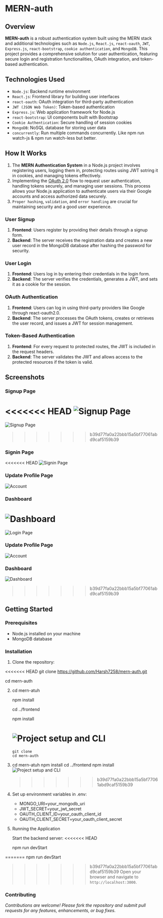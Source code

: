# MERN-auth

## Overview

**MERN-auth** is a robust authentication system built using the MERN stack and additional technologies such as `Node.js`, `React.js`, `react-oauth`, `JWT`, `Express.js`, `react-bootstrap`, `cookie authentication`, and `MongoDB`. This project provides a comprehensive solution for user authentication, featuring secure login and registration functionalities, OAuth integration, and token-based authentication.

## Technologies Used

- `Node.js`: Backend runtime environment
- `React.js`: Frontend library for building user interfaces
- `react-oauth`: OAuth integration for third-party authentication
- `JWT (JSON Web Token)`: Token-based authentication
- `Express.js`: Web application framework for Node.js
- `react-bootstrap`: UI components built with Bootstrap
- `Cookie Authentication`: Secure handling of session cookies
- `MongoDB`: NoSQL database for storing user data
- `concurrently`: Run multiple commands concurrently. Like npm run watch-js & npm run watch-less but better.

## How It Works

1. The **MERN Authentication System** in a Node.js project involves registering users, logging them in, protecting routes using JWT sotring it in cookies, and managing tokens effectively.
2. Implementing the [OAuth 2.0](https://developers.google.com/identity/protocols/oauth2) flow to request user authentication, handling tokens securely, and managing user sessions. This process allows your Node.js application to authenticate users via their Google accounts and access authorized data securely.
3. `Proper hashing`, `validation`, and `error handling` are crucial for maintaining security and a good user experience.

### User Signup

1. **Frontend**: Users register by providing their details through a signup form.
2. **Backend**: The server receives the registration data and creates a new user record in the MongoDB database after hashing the password for security.

### User Login

1. **Frontend**: Users log in by entering their credentials in the login form.
2. **Backend**: The server verifies the credentials, generates a JWT, and sets it as a cookie for the session.

### OAuth Authentication

1. **Frontend**: Users can log in using third-party providers like Google through react-oauth2.0.
2. **Backend**: The server processes the OAuth tokens, creates or retrieves the user record, and issues a JWT for session management.

### Token-Based Authentication

1. **Frontend**: For every request to protected routes, the JWT is included in the request headers.
2. **Backend**: The server validates the JWT and allows access to the protected resources if the token is valid.

## Screenshots

### Signup Page

<<<<<<< HEAD
![Signup Page](/assests/images/signup.png)
=======
![Signup Page](<img width="948" alt="Screenshot 2024-06-09 220315" src="https://github.com/Harsh7258/mern-auth/assets/125180327/1f566b3f-b5ca-456d-b31a-eef5ebccf29b">)

> > > > > > > b39d77fa0a22bbb15a5bf77061abd9caf5159b39

### Signin Page

<<<<<<< HEAD
![Signin Page](/assests/images/signin.png)

### Update Profile Page

![Account](/assests/images/update.png)

### Dashboard

# ![Dashboard](/assests/images/home.png)

![Login Page](<img width="960" alt="Screenshot 2024-06-09 200306" src="https://github.com/Harsh7258/mern-auth/assets/125180327/4f6eb35b-9f65-495d-b15f-546e69cdd395">)

### Update Profile Page

![Account](<img width="947" alt="Screenshot 2024-06-09 200827" src="https://github.com/Harsh7258/mern-auth/assets/125180327/b2849bbe-9081-4736-a8f6-2a29ee3bc68e">)

### Dashboard

![Dashboard](<img width="960" alt="Screenshot 2024-06-09 200759" src="https://github.com/Harsh7258/mern-auth/assets/125180327/e3108573-2220-4163-9980-c836cb68eb98">)

> > > > > > > b39d77fa0a22bbb15a5bf77061abd9caf5159b39

## Getting Started

### Prerequisites

- Node.js installed on your machine
- MongoDB database

### Installation

1. Clone the repository:

<<<<<<< HEAD
git clone https://github.com/Harsh7258/mern-auth.git

cd mern-auth

2.  cd mern-atuh

    npm install

    cd ../frontend

    npm install

    # ![Project setup and CLI](/assests/images/startCLI.png)

        git clone
        cd mern-auth

3.  cd mern-atuh
    npm install
    cd ../frontend
    npm install
    ![Project setup and CLI](<img width="914" alt="Screenshot 2024-06-09 220527" src="https://github.com/Harsh7258/mern-auth/assets/125180327/2856f53b-5e60-4a4b-9d5e-4d67a38f36aa">)

    > > > > > > > b39d77fa0a22bbb15a5bf77061abd9caf5159b39

4.  Set up environment variables in .env:

    - MONGO_URI=your_mongodb_uri
    - JWT_SECRET=your_jwt_secret
    - OAUTH_CLIENT_ID=your_oauth_client_id
    - OAUTH_CLIENT_SECRET=your_oauth_client_secret

5.  Running the Application

    Start the backend server:
    <<<<<<< HEAD

    npm run devStart

=======
npm run devStart

> > > > > > > b39d77fa0a22bbb15a5bf77061abd9caf5159b39
> > > > > > > Open your browser and navigate to `http://localhost:3000`.

### Contributing

_Contributions are welcome! Please fork the repository and submit pull requests for any features, enhancements, or bug fixes._
